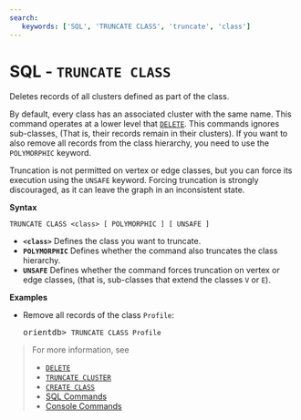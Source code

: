 ```yaml
---
search:
   keywords: ['SQL', 'TRUNCATE CLASS', 'truncate', 'class']
---
```


# SQL - `TRUNCATE CLASS`

Deletes records of all clusters defined as part of the class.  

By default, every class has an associated cluster with the same name.  This command operates at a lower level that [`DELETE`](SQL-Delete.md).  This commands ignores sub-classes, (That is, their records remain in their clusters).  If you want to also remove all records from the class hierarchy, you need to use the `POLYMORPHIC` keyword.

Truncation is not permitted on vertex or edge classes, but you can force its execution using the `UNSAFE` keyword.  Forcing truncation is strongly discouraged, as it can leave the graph in an inconsistent state.

**Syntax**

```
TRUNCATE CLASS <class> [ POLYMORPHIC ] [ UNSAFE ] 
```

- **`<class>`** Defines the class you want to truncate.
- **`POLYMORPHIC`** Defines whether the command also truncates the class hierarchy.
- **`UNSAFE`** Defines whether the command forces truncation on vertex or edge classes, (that is, sub-classes that extend the classes `V` or `E`).

**Examples**

- Remove all records of the class `Profile`:

  <pre>
  orientdb> <code class='lang-sql userinput'>TRUNCATE CLASS Profile</code>
  </pre>

>For more information, see
>- [`DELETE`](SQL-Delete.md)
>- [`TRUNCATE CLUSTER`](SQL-Truncate-Cluster.md)
>- [`CREATE CLASS`](SQL-Create-Class.md)
>- [SQL Commands](SQL-Commands.md)
>- [Console Commands](../console/Console-Commands.md)
